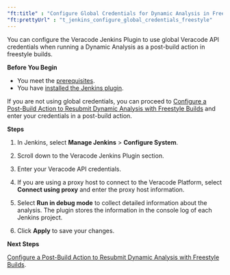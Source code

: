 ```yaml
---
"ft:title" : "Configure Global Credentials for Dynamic Analysis in Freestyle Builds"
"ft:prettyUrl" : "t_jenkins_configure_global_credentials_freestyle"
---
```

You can configure the Veracode Jenkins Plugin to use global Veracode API credentials when running a Dynamic Analysis as a post-build action in freestyle builds.

<p font-size="13pt"><b>Before You Begin</b></p>

- You meet the [prerequisites](https://docs.veracode.com/r/c_using_jenkins).
- You have [installed the Jenkins plugin](https://docs.veracode.com/r/t_install_jenkins).

If you are not using global credentials, you can proceed to [Configure a Post-Build Action to Resubmit Dynamic Analysis with Freestyle Builds](https://docs.veracode.com/r/t_jenkins_configure_da_resubmit_freestyle) and enter your credentials in a post-build action.

<p font-size="13pt"><b>Steps</b></p>

1.  In Jenkins, select **Manage Jenkins** \> **Configure System**.

2.  Scroll down to the Veracode Jenkins Plugin section.

3.  Enter your Veracode API credentials.

4.  If you are using a proxy host to connect to the Veracode Platform, select **Connect using proxy** and enter the proxy host information.

5.  Select **Run in debug mode** to collect detailed information about the analysis. The plugin stores the information in the console log of each Jenkins project.

6.  Click **Apply** to save your changes.

<p font-size="13pt"><b>Next Steps</b></p>

[Configure a Post-Build Action to Resubmit Dynamic Analysis with Freestyle Builds](https://docs.veracode.com/r/t_jenkins_configure_da_resubmit_freestyle).
